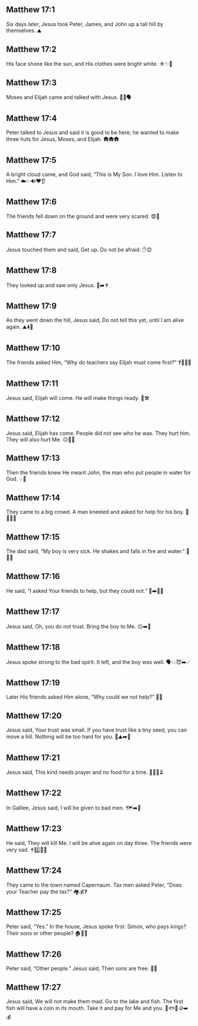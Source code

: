 ## Matthew 17:1
Six days later, Jesus took Peter, James, and John up a tall hill by themselves. ⛰️
## Matthew 17:2
His face shone like the sun, and His clothes were bright white. ☀️✨👕
## Matthew 17:3
Moses and Elijah came and talked with Jesus. 👴👴🗣️
## Matthew 17:4
Peter talked to Jesus and said it is good to be here; he wanted to make three huts for Jesus, Moses, and Elijah. 🛖🛖🛖
## Matthew 17:5
A bright cloud came, and God said, “This is My Son. I love Him. Listen to Him.” ☁️✨🔊❤️👂
## Matthew 17:6
The friends fell down on the ground and were very scared. 😨🙏
## Matthew 17:7
Jesus touched them and said, <jesus>Get up. Do not be afraid.</jesus> ✋😊
## Matthew 17:8
They looked up and saw only Jesus. 👀➡️✝️
## Matthew 17:9
As they went down the hill, Jesus said, <jesus>Do not tell this yet, until I am alive again.</jesus> ⛰️⬇️🤫
## Matthew 17:10
The friends asked Him, “Why do teachers say Elijah must come first?” ❓👨‍🏫👴
## Matthew 17:11
Jesus said, <jesus>Elijah will come. He will make things ready.</jesus> 👴🛠️
## Matthew 17:12
Jesus said, <jesus>Elijah has come. People did not see who he was. They hurt him. They will also hurt Me.</jesus> 😔👴❌
## Matthew 17:13
Then the friends knew He meant John, the man who put people in water for God. 💡🚿
## Matthew 17:14
They came to a big crowd. A man kneeled and asked for help for his boy. 👥🙇‍♂️🧒
## Matthew 17:15
The dad said, “My boy is very sick. He shakes and falls in fire and water.” 🤒🔥💧
## Matthew 17:16
He said, “I asked Your friends to help, but they could not.” 🙏➡️👥❌
## Matthew 17:17
Jesus said, <jesus>Oh, you do not trust. Bring the boy to Me.</jesus> 😔➡️🧒
## Matthew 17:18
Jesus spoke strong to the bad spirit. It left, and the boy was well. 🗣️💥😈➡️✅
## Matthew 17:19
Later His friends asked Him alone, “Why could we not help?” 🤔🤫
## Matthew 17:20
Jesus said, <jesus>Your trust was small. If you have trust like a tiny seed, you can move a hill. Nothing will be too hard for you.</jesus> 🌱⛰️➡️💪
## Matthew 17:21
Jesus said, <jesus>This kind needs prayer and no food for a time.</jesus> 🙏🚫🍞⏳
## Matthew 17:22
In Galilee, Jesus said, <jesus>I will be given to bad men.</jesus> 🗺️➡️👥
## Matthew 17:23
He said, <jesus>They will kill Me. I will be alive again on day three.</jesus> The friends were very sad. ✝️3️⃣🌅😢
## Matthew 17:24
They came to the town named Capernaum. Tax men asked Peter, “Does your Teacher pay the tax?” 🏘️💰❓
## Matthew 17:25
Peter said, “Yes.” In the house, Jesus spoke first: <jesus>Simon, who pays kings? Their sons or other people?</jesus> 🏠👑💬
## Matthew 17:26
Peter said, “Other people.” Jesus said, <jesus>Then sons are free.</jesus> 👦✅
## Matthew 17:27
Jesus said, <jesus>We will not make them mad. Go to the lake and fish. The first fish will have a coin in its mouth. Take it and pay for Me and you.</jesus> 🎣🐟👄🪙➡️💰
